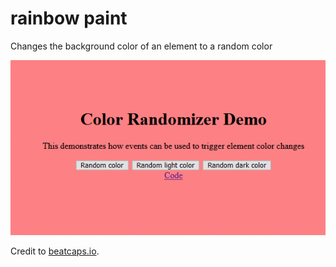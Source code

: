 # rainbow paint

Changes the background color of an element to a random color

![color randomizer](./docs/color-gif.gif)

Credit to [beatcaps.io](https://www.beatcaps.io).
